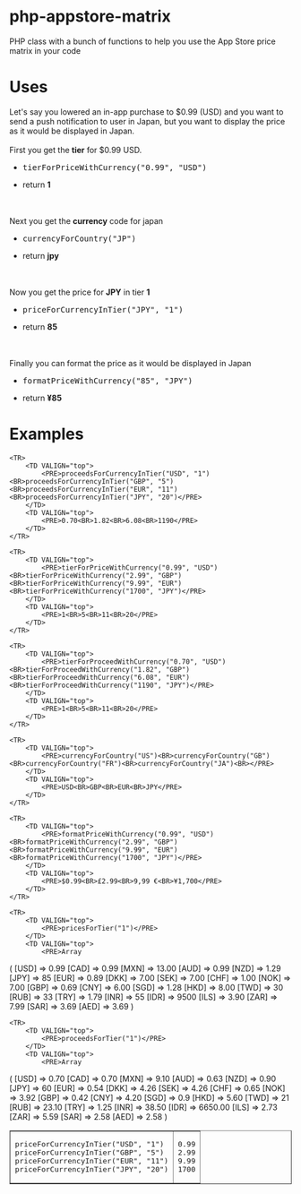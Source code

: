 php-appstore-matrix
===================

PHP class with a bunch of functions to help you use the App Store price matrix in your code

<h1>Uses </h1>

Let's say you lowered an in-app purchase to $0.99 (USD) and you want to send a push notification to user in Japan, but you want to display the price as it would be displayed in Japan.
<BR><BR>
First you get the <B>tier</B> for $0.99 USD.<BR>
<UL>
	<LI><PRE>tierForPriceWithCurrency("0.99", "USD")</PRE></LI>
	<LI>return <B>1</B></LI>
</UL>
<BR><BR>
Next you get the <B>currency</B> code for japan<BR>
<UL>
	<LI><PRE>currencyForCountry("JP")</PRE></LI>
	<LI>return <B>jpy</B></LI>
</UL>
<BR><BR>
Now you get the price for <b>JPY</b> in tier <B>1</B><BR>
<UL>
	<LI><PRE>priceForCurrencyInTier("JPY", "1")</PRE></LI>
	<LI>return <B>85</B></LI>
</UL>
<BR><BR>
Finally you can format the price as it would be displayed in Japan<BR>
<UL>
	<LI><PRE>formatPriceWithCurrency("85", "JPY")</PRE></LI>
	<LI>return <B>¥85</B></LI>
</UL>

<h1>Examples </h1>

<TABLE BORDER="1" CELLPADDING="10">
	<TR>
		<TD VALIGN="top">
			<PRE>priceForCurrencyInTier("USD", "1")<BR>priceForCurrencyInTier("GBP", "5")<BR>priceForCurrencyInTier("EUR", "11")<BR>priceForCurrencyInTier("JPY", "20")</PRE>
		</TD>
		<TD VALIGN="top">
			<PRE>0.99<BR>2.99<BR>9.99<BR>1700</PRE>
		</TD>
	</TR>
	
	<TR>
		<TD VALIGN="top">
			<PRE>proceedsForCurrencyInTier("USD", "1")<BR>proceedsForCurrencyInTier("GBP", "5")<BR>proceedsForCurrencyInTier("EUR", "11")<BR>proceedsForCurrencyInTier("JPY", "20")</PRE>
		</TD>
		<TD VALIGN="top">
			<PRE>0.70<BR>1.82<BR>6.08<BR>1190</PRE>
		</TD>
	</TR>
	
	<TR>
		<TD VALIGN="top">
			<PRE>tierForPriceWithCurrency("0.99", "USD")<BR>tierForPriceWithCurrency("2.99", "GBP")<BR>tierForPriceWithCurrency("9.99", "EUR")<BR>tierForPriceWithCurrency("1700", "JPY")</PRE>
		</TD>
		<TD VALIGN="top">
			<PRE>1<BR>5<BR>11<BR>20</PRE>
		</TD>
	</TR>
	
	<TR>
		<TD VALIGN="top">
			<PRE>tierForProceedWithCurrency("0.70", "USD")<BR>tierForProceedWithCurrency("1.82", "GBP")<BR>tierForProceedWithCurrency("6.08", "EUR")<BR>tierForProceedWithCurrency("1190", "JPY")</PRE>
		</TD>
		<TD VALIGN="top">
			<PRE>1<BR>5<BR>11<BR>20</PRE>
		</TD>
	</TR>
	
	<TR>
		<TD VALIGN="top">
			<PRE>currencyForCountry("US")<BR>currencyForCountry("GB")<BR>currencyForCountry("FR")<BR>currencyForCountry("JA")<BR></PRE>
		</TD>
		<TD VALIGN="top">
			<PRE>USD<BR>GBP<BR>EUR<BR>JPY</PRE>
		</TD>
	</TR>
	
	<TR>
		<TD VALIGN="top">
			<PRE>formatPriceWithCurrency("0.99", "USD")<BR>formatPriceWithCurrency("2.99", "GBP")<BR>formatPriceWithCurrency("9.99", "EUR")<BR>formatPriceWithCurrency("1700", "JPY")</PRE>
		</TD>
		<TD VALIGN="top">
			<PRE>$0.99<BR>£2.99<BR>9,99 €<BR>¥1,700</PRE>
		</TD>
	</TR>
	
	<TR>
		<TD VALIGN="top">
			<PRE>pricesForTier("1")</PRE>
		</TD>
		<TD VALIGN="top">
			<PRE>Array
(
    [USD] => 0.99
    [CAD] => 0.99
    [MXN] => 13.00
    [AUD] => 0.99
    [NZD] => 1.29
    [JPY] => 85
    [EUR] => 0.89
    [DKK] => 7.00
    [SEK] => 7.00
    [CHF] => 1.00
    [NOK] => 7.00
    [GBP] => 0.69
    [CNY] => 6.00
    [SGD] => 1.28
    [HKD] => 8.00
    [TWD] => 30
    [RUB] => 33
    [TRY] => 1.79
    [INR] => 55
    [IDR] => 9500
    [ILS] => 3.90
    [ZAR] => 7.99
    [SAR] => 3.69
    [AED] => 3.69
)
</PRE>
		</TD>
	</TR>
	
	<TR>
		<TD VALIGN="top">
			<PRE>proceedsForTier("1")</PRE>
		</TD>
		<TD VALIGN="top">
			<PRE>Array
(
    [USD] => 0.70
    [CAD] => 0.70
    [MXN] => 9.10
    [AUD] => 0.63
    [NZD] => 0.90
    [JPY] => 60
    [EUR] => 0.54
    [DKK] => 4.26
    [SEK] => 4.26
    [CHF] => 0.65
    [NOK] => 3.92
    [GBP] => 0.42
    [CNY] => 4.20
    [SGD] => 0.9
    [HKD] => 5.60
    [TWD] => 21
    [RUB] => 23.10
    [TRY] => 1.25
    [INR] => 38.50
    [IDR] => 6650.00
    [ILS] => 2.73
    [ZAR] => 5.59
    [SAR] => 2.58
    [AED] => 2.58
)
</PRE>
		</TD>
	</TR>
</TABLE>
